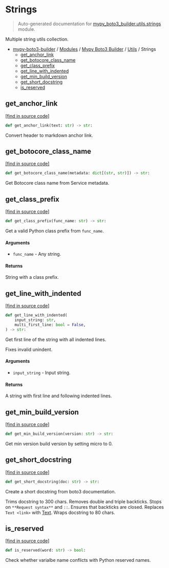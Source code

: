 # Strings

> Auto-generated documentation for [mypy_boto3_builder.utils.strings](https://github.com/vemel/mypy_boto3_builder/blob/master/mypy_boto3_builder/utils/strings.py) module.

Multiple string utils collection.

- [mypy-boto3-builder](../../README.md#mypy_boto3_builder) / [Modules](../../MODULES.md#mypy-boto3-builder-modules) / [Mypy Boto3 Builder](../index.md#mypy-boto3-builder) / [Utils](index.md#utils) / Strings
    - [get_anchor_link](#get_anchor_link)
    - [get_botocore_class_name](#get_botocore_class_name)
    - [get_class_prefix](#get_class_prefix)
    - [get_line_with_indented](#get_line_with_indented)
    - [get_min_build_version](#get_min_build_version)
    - [get_short_docstring](#get_short_docstring)
    - [is_reserved](#is_reserved)

## get_anchor_link

[[find in source code]](https://github.com/vemel/mypy_boto3_builder/blob/master/mypy_boto3_builder/utils/strings.py#L97)

```python
def get_anchor_link(text: str) -> str:
```

Convert header to markdown anchor link.

## get_botocore_class_name

[[find in source code]](https://github.com/vemel/mypy_boto3_builder/blob/master/mypy_boto3_builder/utils/strings.py#L157)

```python
def get_botocore_class_name(metadata: dict[(str, str)]) -> str:
```

Get Botocore class name from Service metadata.

## get_class_prefix

[[find in source code]](https://github.com/vemel/mypy_boto3_builder/blob/master/mypy_boto3_builder/utils/strings.py#L24)

```python
def get_class_prefix(func_name: str) -> str:
```

Get a valid Python class prefix from `func_name`.

#### Arguments

- `func_name` - Any string.

#### Returns

String with a class prefix.

## get_line_with_indented

[[find in source code]](https://github.com/vemel/mypy_boto3_builder/blob/master/mypy_boto3_builder/utils/strings.py#L38)

```python
def get_line_with_indented(
    input_string: str,
    multi_first_line: bool = False,
) -> str:
```

Get first line of the string with all indented lines.

Fixes invalid unindent.

#### Arguments

- `input_string` - Input string.

#### Returns

A string with first line and following indented lines.

## get_min_build_version

[[find in source code]](https://github.com/vemel/mypy_boto3_builder/blob/master/mypy_boto3_builder/utils/strings.py#L167)

```python
def get_min_build_version(version: str) -> str:
```

Get min version build version by setting micro to 0.

## get_short_docstring

[[find in source code]](https://github.com/vemel/mypy_boto3_builder/blob/master/mypy_boto3_builder/utils/strings.py#L111)

```python
def get_short_docstring(doc: str) -> str:
```

Create a short docstring from boto3 documentation.

Trims docstring to 300 chars.
Removes double and triple backticks.
Stops on `**Request syntax**` and `::`.
Ensures that backticks are closed.
Replaces `Text <link>` with [Text](link).
Wraps docstring to 80 chars.

## is_reserved

[[find in source code]](https://github.com/vemel/mypy_boto3_builder/blob/master/mypy_boto3_builder/utils/strings.py#L104)

```python
def is_reserved(word: str) -> bool:
```

Check whether varialbe name conflicts with Python reserved names.
